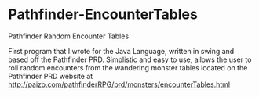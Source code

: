 # Pathfinder-EncounterTables
Pathfinder Random Encounter Tables

First program that I wrote for the Java Language, written in swing and based off the Pathfinder PRD.
Simplistic and easy to use, allows the user to roll random encounters from the wandering monster tables located
on the Pathfinder PRD website at http://paizo.com/pathfinderRPG/prd/monsters/encounterTables.html

